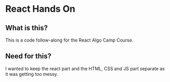 # React Hands On
## What is this?
This is a code follow-along for the React Algo Camp Course.
## Need for this?
I wanted to keep the react part and the HTML, CSS and JS part separate as it was getting too messy.



